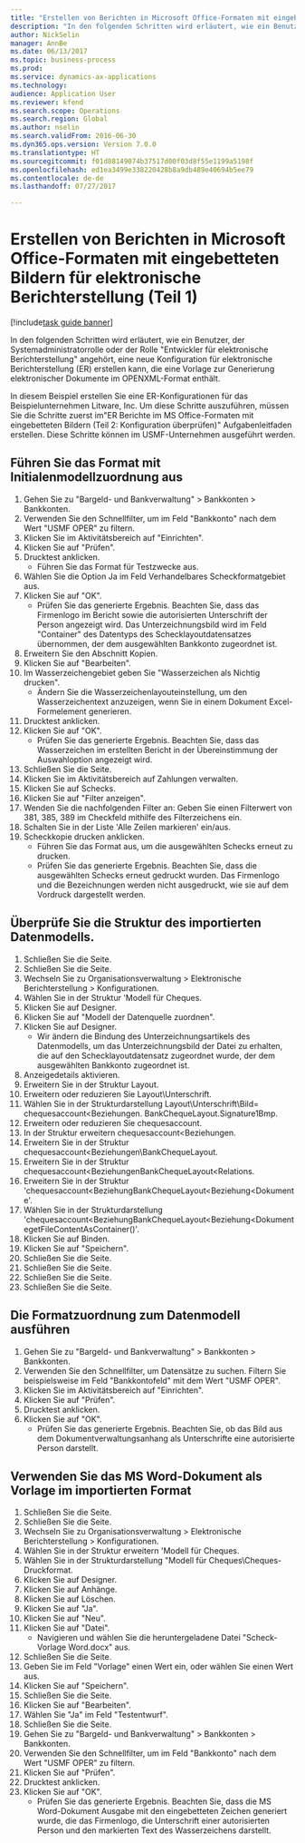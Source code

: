 ```yaml
--- 
title: "Erstellen von Berichten in Microsoft Office-Formaten mit eingebetteten Bildern für elektronische Berichterstellung (Teil 1) "
description: "In den folgenden Schritten wird erläutert, wie ein Benutzer, der Systemadministratorrolle oder der Rolle \"Entwickler für elektronische Berichterstellung\" angehört, eine neue Konfiguration für elektronische Berichterstellung (ER) erstellen kann, die eine Vorlage zur Generierung elektronischer Dokumente im OPENXML-Format enthält."
author: NickSelin
manager: AnnBe
ms.date: 06/13/2017
ms.topic: business-process
ms.prod: 
ms.service: dynamics-ax-applications
ms.technology: 
audience: Application User
ms.reviewer: kfend
ms.search.scope: Operations
ms.search.region: Global
ms.author: nselin
ms.search.validFrom: 2016-06-30
ms.dyn365.ops.version: Version 7.0.0
ms.translationtype: HT
ms.sourcegitcommit: f01d88149074b37517d00f03d8f55e1199a5198f
ms.openlocfilehash: ed1ea3499e338220428b8a9db489e40694b5ee79
ms.contentlocale: de-de
ms.lasthandoff: 07/27/2017

---
```

# <a name="make-reports-in-microsoft-office-formats-with-embedded-images-for-electronic-reporting-er--part-1"></a>Erstellen von Berichten in Microsoft Office-Formaten mit eingebetteten Bildern für elektronische Berichterstellung (Teil 1)  

[!include[task guide banner](../../includes/task-guide-banner.md)]

In den folgenden Schritten wird erläutert, wie ein Benutzer, der Systemadministratorrolle oder der Rolle "Entwickler für elektronische Berichterstellung" angehört, eine neue Konfiguration für elektronische Berichterstellung (ER) erstellen kann, die eine Vorlage zur Generierung elektronischer Dokumente im OPENXML-Format enthält.

In diesem Beispiel erstellen Sie eine ER-Konfigurationen für das Beispielunternehmen Litware, Inc.  Um diese Schritte auszuführen, müssen Sie die Schritte zuerst im"ER Berichte im MS Office-Formaten mit eingebetteten Bildern (Teil 2: Konfiguration überprüfen)" Aufgabenleitfaden erstellen. Diese Schritte können im USMF-Unternehmen ausgeführt werden.


## <a name="run-format-with-initial-model-mapping"></a>Führen Sie das Format mit Initialenmodellzuordnung aus
1. Gehen Sie zu "Bargeld- und Bankverwaltung" > Bankkonten > Bankkonten.
2. Verwenden Sie den Schnellfilter, um im Feld "Bankkonto" nach dem Wert "USMF OPER" zu filtern.
3. Klicken Sie im Aktivitätsbereich auf "Einrichten".
4. Klicken Sie auf "Prüfen".
5. Drucktest anklicken.
    * Führen Sie das Format für Testzwecke aus.  
6. Wählen Sie die Option Ja im Feld Verhandelbares Scheckformatgebiet aus.
7. Klicken Sie auf "OK".
    * Prüfen Sie das generierte Ergebnis. Beachten Sie, dass das Firmenlogo im Bericht sowie die autorisierten Unterschrift der Person angezeigt wird. Das Unterzeichnungsbild wird im Feld "Container" des Datentyps des Schecklayoutdatensatzes übernommen, der dem ausgewählten Bankkonto zugeordnet ist.  
8. Erweitern Sie den Abschnitt Kopien.
9. Klicken Sie auf "Bearbeiten".
10. Im Wasserzeichengebiet geben Sie "Wasserzeichen als Nichtig drucken".
    * Ändern Sie die Wasserzeichenlayouteinstellung, um den Wasserzeichentext anzuzeigen, wenn Sie in einem Dokument Excel-Formelement generieren.  
11. Drucktest anklicken.
12. Klicken Sie auf "OK".
    * Prüfen Sie das generierte Ergebnis. Beachten Sie, dass das Wasserzeichen im erstellten Bericht in der Übereinstimmung der Auswahloption angezeigt wird.  
13. Schließen Sie die Seite.
14. Klicken Sie im Aktivitätsbereich auf Zahlungen verwalten.
15. Klicken Sie auf Schecks.
16. Klicken Sie auf "Filter anzeigen".
17. Wenden Sie die nachfolgenden Filter an: Geben Sie einen Filterwert von 381, 385, 389 im Checkfeld mithilfe des Filterzeichens ein.
18. Schalten Sie in der Liste 'Alle Zeilen markieren' ein/aus.
19. Scheckkopie drucken anklicken.
    * Führen Sie das Format aus, um die ausgewählten Schecks erneut zu drucken.  
    * Prüfen Sie das generierte Ergebnis. Beachten Sie, dass die ausgewählten Schecks erneut gedruckt wurden. Das Firmenlogo und die Bezeichnungen werden nicht ausgedruckt, wie sie auf dem Vordruck dargestellt werden.  

## <a name="modify-the-mapping-of-the-imported-data-model"></a>Überprüfe Sie die Struktur des importierten Datenmodells.
1. Schließen Sie die Seite.
2. Schließen Sie die Seite.
3. Wechseln Sie zu Organisationsverwaltung > Elektronische Berichterstellung > Konfigurationen.
4. Wählen Sie in der Struktur 'Modell für Cheques.
5. Klicken Sie auf Designer.
6. Klicken Sie auf "Modell der Datenquelle zuordnen".
7. Klicken Sie auf Designer.
    * Wir ändern die Bindung des Unterzeichnungsartikels des Datenmodells, um das Unterzeichnungsbild der Datei zu erhalten, die auf den Schecklayoutdatensatz zugeordnet wurde, der dem ausgewählten Bankkonto zugeordnet ist.  
8. Anzeigedetails aktivieren.
9. Erweitern Sie in der Struktur Layout.
10. Erweitern oder reduzieren Sie Layout\Unterschrift.
11. Wählen Sie in der Strukturdarstellung Layout\Unterschrift\Bild= chequesaccount<Beziehungen. BankChequeLayout.Signature1Bmp.
12. Erweitern oder reduzieren Sie chequesaccount.
13. In der Struktur erweitern chequesaccount\<Beziehungen.
14. Erweitern Sie in der Struktur chequesaccount\<Beziehungen\BankChequeLayout.
15. Erweitern Sie in der Struktur chequesaccount\<BeziehungenBankChequeLayout\<Relations.
16. Erweitern Sie in der Struktur 'chequesaccount\<BeziehungBankChequeLayout\<Beziehung\<Dokumente'.
17. Wählen Sie in der Strukturdarstellung 'chequesaccount\<BeziehungBankChequeLayout\<Beziehung\<DokumentegetFileContentAsContainer()'.
18. Klicken Sie auf Binden.
19. Klicken Sie auf "Speichern".
20. Schließen Sie die Seite.
21. Schließen Sie die Seite.
22. Schließen Sie die Seite.
23. Schließen Sie die Seite.

## <a name="run-format-using-the-adjusted-model-mapping"></a>Die Formatzuordnung zum Datenmodell ausführen
1. Gehen Sie zu "Bargeld- und Bankverwaltung" > Bankkonten > Bankkonten.
2. Verwenden Sie den Schnellfilter, um Datensätze zu suchen. Filtern Sie beispielsweise im Feld "Bankkontofeld" mit dem Wert "USMF OPER".
3. Klicken Sie im Aktivitätsbereich auf "Einrichten".
4. Klicken Sie auf "Prüfen".
5. Drucktest anklicken.
6. Klicken Sie auf "OK".
    * Prüfen Sie das generierte Ergebnis. Beachten Sie, ob das Bild aus dem Dokumentverwaltungsanhang als Unterschrifte eine autorisierte Person darstellt.  

## <a name="use-ms-word-document-as-a-template-in-the-imported-format"></a>Verwenden Sie das MS Word-Dokument als Vorlage im importierten Format
1. Schließen Sie die Seite.
2. Schließen Sie die Seite.
3. Wechseln Sie zu Organisationsverwaltung > Elektronische Berichterstellung > Konfigurationen.
4. Wählen Sie in der Struktur erweitern 'Modell für Cheques.
5. Wählen Sie in der Strukturdarstellung "Modell für Cheques\Cheques-Druckformat.
6. Klicken Sie auf Designer.
7. Klicken Sie auf Anhänge.
8. Klicken Sie auf Löschen.
9. Klicken Sie auf "Ja".
10. Klicken Sie auf "Neu".
11. Klicken Sie auf "Datei".
    * Navigieren und wählen Sie die heruntergeladene Datei "Scheck-Vorlage Word.docx" aus.  
12. Schließen Sie die Seite.
13. Geben Sie im Feld "Vorlage" einen Wert ein, oder wählen Sie einen Wert aus.
14. Klicken Sie auf "Speichern".
15. Schließen Sie die Seite.
16. Klicken Sie auf "Bearbeiten".
17. Wählen Sie "Ja" im Feld "Testentwurf".
18. Schließen Sie die Seite.
19. Gehen Sie zu "Bargeld- und Bankverwaltung" > Bankkonten > Bankkonten.
20. Verwenden Sie den Schnellfilter, um im Feld "Bankkonto" nach dem Wert "USMF OPER" zu filtern.
21. Klicken Sie auf "Prüfen".
22. Drucktest anklicken.
23. Klicken Sie auf "OK".
    * Prüfen Sie das generierte Ergebnis. Beachten Sie, dass die MS Word-Dokument Ausgabe mit den eingebetteten Zeichen generiert wurde, die das Firmenlogo, die Unterschrift einer autorisierten Person und den markierten Text des Wasserzeichens darstellt.  


